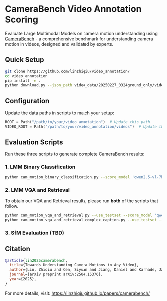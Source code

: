 # CameraBench Video Annotation Scoring

Evaluate Large Multimodal Models on camera motion understanding using [CameraBench](https://linzhiqiu.github.io/papers/camerabench/) - a comprehensive benchmark for understanding camera motion in videos, designed and validated by experts.

## Quick Setup

```bash
git clone https://github.com/linzhiqiu/video_annotation/
cd video_annotation
pip install -e .
python download.py --json_path video_data/20250227_0324ground_only/videos.json --label_collections cam_motion
```

## Configuration

Update the data paths in scripts to match your setup:

```python
ROOT = Path("/path/to/your/video_annotation")  # Update this path
VIDEO_ROOT = Path("/path/to/your/video_annotation/videos")  # Update this path
```

## Evaluation Scripts

Run these three scripts to generate complete CameraBench results:

### 1. LMM Binary Classification
```bash
python cam_motion_binary_classification.py --score_model 'qwen2.5-vl-7b-cambench' # 32B and 72B versions available
```

### 2. LMM VQA and Retrieval
To obtain our VQA and Retrieval results, please run **both** of the scripts that follow.
```bash
python cam_motion_vqa_and_retrieval.py --use_testset --score_model 'qwen2.5-vl-7b-cambench'
python cam_motion_vqa_and_retrieval_complex_caption.py --use_testset --score_model 'qwen2.5-vl-7b-cambench'
```
### 3. SfM Evaluation (TBD)

## Citation

```bibtex
@article{lin2025camerabench,
  title={Towards Understanding Camera Motions in Any Video},
  author={Lin, Zhiqiu and Cen, Siyuan and Jiang, Daniel and Karhade, Jay and Wang, Hewei and Mitra, Chancharik and Ling, Tiffany and Huang, Yuhan and Liu, Sifan and Chen, Mingyu and Zawar, Rushikesh and Bai, Xue and Du, Yilun and Gan, Chuang and Ramanan, Deva},
  journal={arXiv preprint arXiv:2504.15376},
  year={2025},
}
```

For more details, visit: https://linzhiqiu.github.io/papers/camerabench/